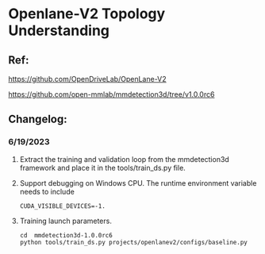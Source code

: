 # Openlane-V2 Topology Understanding
## Ref:

https://github.com/OpenDriveLab/OpenLane-V2

https://github.com/open-mmlab/mmdetection3d/tree/v1.0.0rc6

 

## Changelog:

### 6/19/2023

1. Extract the training and validation loop from the mmdetection3d framework and place it in the tools/train_ds.py file.

2. Support debugging on Windows CPU. The runtime environment variable needs to include 
   ```shell
   CUDA_VISIBLE_DEVICES=-1.
   ```

3. Training launch parameters.

   ```shell
   cd  mmdetection3d-1.0.0rc6
   python tools/train_ds.py projects/openlanev2/configs/baseline.py
   ```


